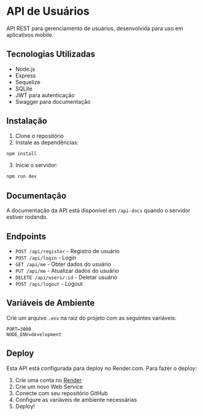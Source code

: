 # API de Usuários

API REST para gerenciamento de usuários, desenvolvida para uso em aplicativos mobile.

## Tecnologias Utilizadas

- Node.js
- Express
- Sequelize
- SQLite
- JWT para autenticação
- Swagger para documentação

## Instalação

1. Clone o repositório
2. Instale as dependências:
```bash
npm install
```
3. Inicie o servidor:
```bash
npm run dev
```

## Documentação

A documentação da API está disponível em `/api-docs` quando o servidor estiver rodando.

## Endpoints

- `POST /api/register` - Registro de usuário
- `POST /api/login` - Login
- `GET /api/me` - Obter dados do usuário
- `PUT /api/me` - Atualizar dados do usuário
- `DELETE /api/users/:id` - Deletar usuário
- `POST /api/logout` - Logout

## Variáveis de Ambiente

Crie um arquivo `.env` na raiz do projeto com as seguintes variáveis:

```
PORT=3000
NODE_ENV=development
```

## Deploy

Esta API está configurada para deploy no Render.com. Para fazer o deploy:

1. Crie uma conta no [Render](https://render.com)
2. Crie um novo Web Service
3. Conecte com seu repositório GitHub
4. Configure as variáveis de ambiente necessárias
5. Deploy! 